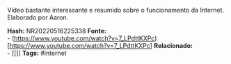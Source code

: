 Vídeo bastante interessante e resumido sobre o funcionamento da Internet. Elaborado por Aaron.

**Hash:** NR20220516225338
**Fonte:**  
	- (https://www.youtube.com/watch?v=7_LPdttKXPc)[https://www.youtube.com/watch?v=7_LPdttKXPc]
**Relacionado:**  
	- [[]]
**Tags:**  #internet 
